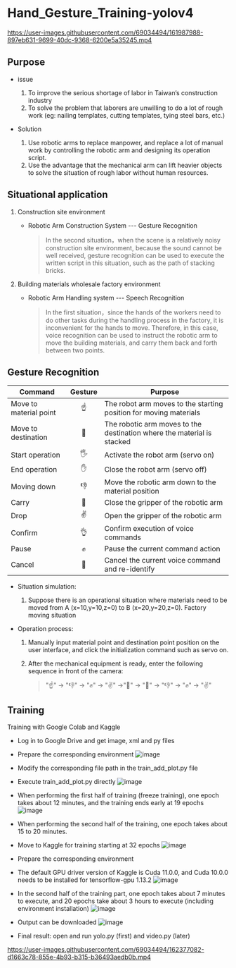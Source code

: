 # Hand_Gesture_Training-yolov4

https://user-images.githubusercontent.com/69034494/161987988-897eb631-9699-40dc-9368-6200e5a35245.mp4

## Purpose

* issue 
    1. To improve the serious shortage of labor in Taiwan’s construction industry
    2. To solve the problem that laborers are unwilling to do a lot of rough work (eg: nailing templates, cutting templates, tying steel bars, etc.)

* Solution 
    1. Use robotic arms to replace manpower, and replace a lot of manual work by controlling the robotic arm and designing its operation script.
    2. Use the advantage that the mechanical arm can lift heavier objects to solve the situation of rough labor without human resources.

## Situational application

1. Construction site environment

    * Robotic Arm Construction System --- Gesture Recognition
    
        > In the second situation，when the scene is a relatively noisy construction site environment, because the sound cannot be well received, gesture recognition can be used to execute the written script in this situation, such as the path of stacking bricks.

2. Building materials wholesale factory environment

    * Robotic Arm Handling system --- Speech Recognition
    
        > In the first situation，since the hands of the workers need to do other tasks during the handling process in the factory, it is inconvenient for the hands to move. Therefore, in this case, voice recognition can be used to instruct the robotic arm to move the building materials, and carry them back and forth between two points.


## Gesture Recognition

| Command | Gesture | Purpose | 
|-------|:-----:|-------|
| Move to material point |  ☝  | The robot arm moves to the starting position for moving materials  |
| Move to destination |  🤙  | The robotic arm moves to the destination where the material is stacked |
| Start operation  |  🖐  | Activate the robot arm (servo on) |
| End operation | ✋ | Close the robot arm (servo off) |
| Moving down | 👎 | Move the robotic arm down to the material position |
| Carry | 🤏 | Close the gripper of the robotic arm |
| Drop | ✌ | Open the gripper of the robotic arm |
| Confirm | 👌 | Confirm execution of voice commands |
| Pause | ✊ | Pause the current command action |
| Cancel | 🤞 | Cancel the current voice command and re-identify |

* Situation simulation: 
    1. Suppose there is an operational situation where materials need to be moved from A (x=10,y=10,z=0) to B (x=20,y=20,z=0).
Factory moving situation

* Operation process: 
    1. Manually input material point and destination point position on the user interface, and click the initialization command such as servo on.

    2. After the mechanical equipment is ready, enter the following sequence in front of the camera: 
       > "☝" -> "👎" -> "✊" -> "✌" ->"🤏" -> "🤙" -> "👎" -> "✊" -> "✌"

## Training

Training with Google Colab and Kaggle

* Log in to Google Drive and get image, xml and py files
* Prepare the corresponding environment
![image](https://user-images.githubusercontent.com/69034494/162375751-0f56bde1-4adb-4d83-ba4b-86dd20362336.png)

* Modify the corresponding file path in the train_add_plot.py file
* Execute train_add_plot.py directly
![image](https://user-images.githubusercontent.com/69034494/162375860-256b069c-0305-4f77-ae46-db4266142cea.png)

* When performing the first half of training (freeze training), one epoch takes about 12 minutes, and the training ends early at 19 epochs
![image](https://user-images.githubusercontent.com/69034494/162376058-3304fe72-6be6-41ab-bafe-7091e0038d00.png)

* When performing the second half of the training, one epoch takes about 15 to 20 minutes.
* Move to Kaggle for training starting at 32 epochs
![image](https://user-images.githubusercontent.com/69034494/162376274-c7f072c7-0548-4477-84db-b1c71d62d56f.png)

* Prepare the corresponding environment
* The default GPU driver version of Kaggle is Cuda 11.0.0, and Cuda 10.0.0 needs to be installed for tensorflow-gpu 1.13.2
![image](https://user-images.githubusercontent.com/69034494/162376530-a2deb13b-a8a5-41b5-b3cf-af4076e943e1.png)

* In the second half of the training part, one epoch takes about 7 minutes to execute, and 20 epochs take about 3 hours to execute (including environment installation)
![image](https://user-images.githubusercontent.com/69034494/162376694-f0cb312b-42ac-4caf-a149-73e538ec6fe0.png)

* Output can be downloaded
![image](https://user-images.githubusercontent.com/69034494/162376791-ef01bb75-def6-4e3e-90ad-32991fa6fe18.png)

* Final result: open and run yolo.py (first) and video.py (later)

https://user-images.githubusercontent.com/69034494/162377082-d1663c78-855e-4b93-b315-b36493aedb0b.mp4

